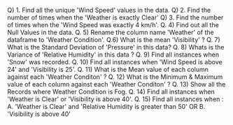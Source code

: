 Q) 1. Find all the unique 'Wind Speed' values in the data.
Q) 2. Find the number of times when the 'Weather is exactly Clear'
Q) 3. Find the number of times when the 'Wind Speed was exactly 4 km/h'.
Q. 4) Find out all the Null Values in the data.
Q. 5) Rename the column name 'Weather' of the dataframe to 'Weather Condition'.
Q.6) What is the mean 'Visibility' ?
Q. 7) What is the Standard Deviation of 'Pressure' in this data?
Q. 8) Whats is the Variance of 'Relative Humidity' in this data ?
Q. 9) Find all instances when 'Snow' was recorded.
Q. 10) Find all instances when 'Wind Speed is above 24' and 'Visibility is 25'.
Q. 11) What is the Mean value of each column against each 'Weather Conditon' ?
Q. 12) What is the Minimum & Maximum value of each column against each 'Weather Conditon' ?
Q. 13) Show all the Records where Weather Condition is Fog.
Q. 14) Find all instances when 'Weather is Clear' or 'Visibility is above 40'.
Q. 15) Find all instances when :
A. 'Weather is Clear' and 'Relative Humidity is greater than 50'
OR
B. 'Visibility is above 40'
